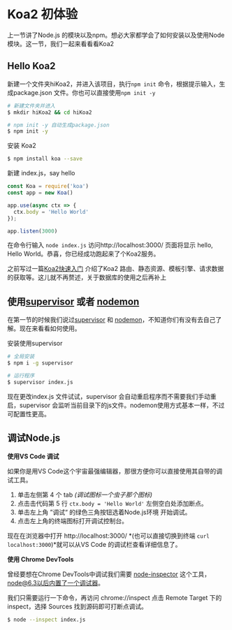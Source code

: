 # Koa2 初体验

上一节讲了Node.js 的模块以及npm。想必大家都学会了如何安装以及使用Node 模块。这一节，我们一起来看看看Koa2

## Hello Koa2

新建一个文件夹hiKoa2，并进入该项目，执行`npm init` 命令，根据提示输入，生成package.json 文件。你也可以直接使用`npm init -y`

```bash
# 新建文件夹并进入
$ mkdir hiKoa2 && cd hiKoa2

# npm init -y 自动生成package.json
$ npm init -y
```

安装 Koa2
```bash
$ npm install koa --save 
```

新建 index.js，say hello

```javascript
const Koa = require('koa')
const app = new Koa()

app.use(async ctx => {
  ctx.body = 'Hello World'
});

app.listen(3000)
```

在命令行输入 `node index.js` 访问http://localhost:3000/ 页面将显示 hello, Hello World。恭喜，你已经成功跑起来了个Koa2服务。

之前写过一篇[Koa2快速入门](https://github.com/liuxing/node-abc/tree/master/lesson9) 介绍了Koa2 路由、静态资源、模板引擎、请求数据的获取等。这儿就不再赘述，关于数据库的使用之后再补上

## 使用[supervisor](https://github.com/petruisfan/node-supervisor) 或者 [nodemon](https://github.com/remy/nodemon)

在第一节的时候我们说过[supervisor](https://github.com/petruisfan/node-supervisor)  和 [nodemon](https://github.com/remy/nodemon)，不知道你们有没有去自己了解。现在来看看如何使用。

安装使用supervisor

```bash
# 全局安装
$ npm i -g supervisor

# 运行程序
$ supervisor index.js
```

现在更改index.js 文件试试，supervisor 会自动重启程序而不需要我们手动重启，supervisor 会监听当前目录下的js文件。nodemon使用方式基本一样，不过可配置性更高。

## 调试Node.js

**使用VS Code 调试**

如果你是用VS Code这个宇宙最强编辑器，那很方便你可以直接使用其自带的调试工具。

1. 单击左侧第 4 个 tab *(调试图标一个虫子那个图标)*
2. 点击击代码第 5 行 `ctx.body = 'Hello World'` 左侧空白处添加断点。
3. 单击左上角 ”调试“ 的绿色三角按钮选着Node.js环境 开始调试。
4. 点击左上角的终端图标打开调试控制台。

现在在浏览器中打开 http://localhost:3000/  *(也可以直接切换到终端  `curl localhost:3000`)*就可以从VS Code 的调试栏查看详细信息了。



**使用 Chrome DevTools**

曾经要想在Chrome DevTools中调试我们需要 [node-inspector](https://github.com/node-inspector/node-inspector) 这个工具，node@6.3以后内置了一个调试器。

我们只需要运行一下命令，再访问 chrome://inspect  点击 Remote Target 下的 inspect，选择 Sources 找到源码即可打断点调试。

```bash
$ node --inspect index.js
```



